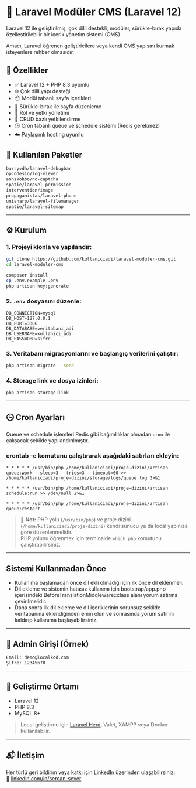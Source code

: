 
# 🧩 Laravel Modüler CMS (Laravel 12)

Laravel 12 ile geliştirilmiş, çok dilli destekli, modüler, sürükle-bırak yapıda özelleştirilebilir bir içerik yönetim sistemi (CMS).

Amacı, Laravel öğrenen geliştiricilere veya kendi CMS yapısını kurmak isteyenlere rehber olmasıdır.

## 🚀 Özellikler

- ✅ Laravel 12 + PHP 8.3 uyumlu
- 🌐 Çok dilli yapı desteği
- 📦 Modül tabanlı sayfa içerikleri
- 🔀 Sürükle-bırak ile sayfa düzenleme
- 🔐 Rol ve yetki yönetimi
- 🧾 CRUD bazlı yetkilendirme
- 🕒 Cron tabanlı queue ve schedule sistemi (Redis gerekmez)
- ☁️ Paylaşımlı hosting uyumlu

## 🧰 Kullanılan Paketler

```bash
barryvdh/laravel-debugbar
opcodesio/log-viewer
anhskohbo/no-captcha
spatie/laravel-permission
intervention/image
propaganistas/laravel-phone
unisharp/laravel-filemanager
spatie/laravel-sitemap
```

---

## ⚙️ Kurulum

### 1. Projeyi klonla ve yapılandır:

```bash
git clone https://github.com/kullaniciadi/laravel-moduler-cms.git
cd laravel-moduler-cms

composer install
cp .env.example .env
php artisan key:generate
```

### 2. `.env` dosyasını düzenle:

```env
DB_CONNECTION=mysql
DB_HOST=127.0.0.1
DB_PORT=3306
DB_DATABASE=veritabani_adi
DB_USERNAME=kullanici_adi
DB_PASSWORD=sifre
```

### 3. Veritabanı migrasyonlarını ve başlangıç verilerini çalıştır:

```bash
php artisan migrate --seed
```

### 4. Storage link ve dosya izinleri:

```bash
php artisan storage:link
```

---

## 🕒 Cron Ayarları

Queue ve schedule işlemleri Redis gibi bağımlılıklar olmadan `cron` ile çalışacak şekilde yapılandırılmıştır.

### crontab -e komutunu çalıştırarak aşağıdaki satırları ekleyin:

```cron
* * * * * /usr/bin/php /home/kullaniciadi/proje-dizini/artisan queue:work --sleep=3 --tries=3 --timeout=60 >> /home/kullaniciadi/proje-dizini/storage/logs/queue.log 2>&1

* * * * * /usr/bin/php /home/kullaniciadi/proje-dizini/artisan schedule:run >> /dev/null 2>&1

* * * * * /usr/bin/php /home/kullaniciadi/proje-dizini/artisan queue:restart
```

> 📌 **Not:** PHP yolu (`/usr/bin/php`) ve proje dizini (`/home/kullaniciadi/proje-dizini`) kendi sunucu ya da local yapınıza göre düzenlenmelidir.  
PHP yolunu öğrenmek için terminalde `which php` komutunu çalıştırabilirsiniz.

---

## Sistemi Kullanmadan Önce

- Kullanıma başlamadan önce dil ekli olmadığı için ilk önce dil eklenmeli. 
- Dil ekleme ve sistemin hatasız kullanımı için bootstrap/app.php içerisindeki BeforeTranslationMiddleware::class alanı yorum satırına çevirilmelidir.
- Daha sonra ilk dil ekleme ve dil içeriklerinin sorunsuz şekilde veritabanına eklendiğinden emin olun ve sonrasında yorum satırını kaldırıp kullanıma başlayabilirsiniz.

---

## 🔐 Admin Girişi (Örnek)

```txt
Email: demo@localkod.com
Şifre: 12345678
```

---

## 🧪 Geliştirme Ortamı

- Laravel 12
- PHP 8.3
- MySQL 8+

> Local geliştirme için [Laravel Herd](https://herd.laravel.com/), Valet, XAMPP veya Docker kullanılabilir.

---

## 📬 İletişim

Her türlü geri bildirim veya katkı için LinkedIn üzerinden ulaşabilirsiniz:  
🔗 [linkedin.com/in/sercan-sever](https://www.linkedin.com/in/sercan-sever/)

